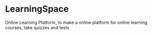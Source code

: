 # LearningSpace
Online Learning Platform, to make a online platform for online learning courses, take quizzes and tests

